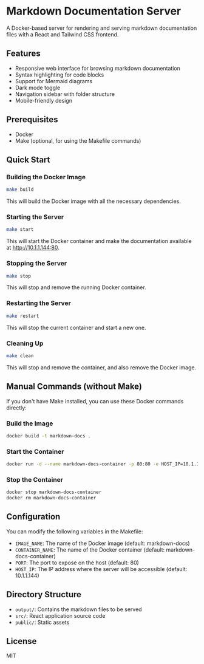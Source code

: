 # Markdown Documentation Server

A Docker-based server for rendering and serving markdown documentation files with a React and Tailwind CSS frontend.

## Features

- Responsive web interface for browsing markdown documentation
- Syntax highlighting for code blocks
- Support for Mermaid diagrams
- Dark mode toggle
- Navigation sidebar with folder structure
- Mobile-friendly design

## Prerequisites

- Docker
- Make (optional, for using the Makefile commands)

## Quick Start

### Building the Docker Image

```bash
make build
```

This will build the Docker image with all the necessary dependencies.

### Starting the Server

```bash
make start
```

This will start the Docker container and make the documentation available at http://10.1.1.144:80.

### Stopping the Server

```bash
make stop
```

This will stop and remove the running Docker container.

### Restarting the Server

```bash
make restart
```

This will stop the current container and start a new one.

### Cleaning Up

```bash
make clean
```

This will stop and remove the container, and also remove the Docker image.

## Manual Commands (without Make)

If you don't have Make installed, you can use these Docker commands directly:

### Build the Image

```bash
docker build -t markdown-docs .
```

### Start the Container

```bash
docker run -d --name markdown-docs-container -p 80:80 -e HOST_IP=10.1.1.144 markdown-docs
```

### Stop the Container

```bash
docker stop markdown-docs-container
docker rm markdown-docs-container
```

## Configuration

You can modify the following variables in the Makefile:

- `IMAGE_NAME`: The name of the Docker image (default: markdown-docs)
- `CONTAINER_NAME`: The name of the Docker container (default: markdown-docs-container)
- `PORT`: The port to expose on the host (default: 80)
- `HOST_IP`: The IP address where the server will be accessible (default: 10.1.1.144)

## Directory Structure

- `output/`: Contains the markdown files to be served
- `src/`: React application source code
- `public/`: Static assets

## License

MIT
